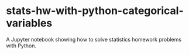 # stats-hw-with-python-categorical-variables
A Jupyter notebook showing how to solve statistics homework problems with Python.
